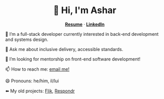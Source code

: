 <p align="center">
  <h1 align="center">👋 Hi, I'm Ashar</h1>
  <p align="center">
    <a href="https://github.com/asharahmed/asharahmed/blob/main/My_Resume-14.pdf"><strong>Resume</strong></a> &middot; 
    <a href="https://www.linkedin.com/in/asharsahmed/"><strong>LinkedIn</strong></a>
  </p>
</p>

🔭  I’m a full-stack developer currently interested in back-end development and systems design.

💬 Ask me about inclusive delivery, accessible standards.

🤔 I’m looking for mentorship on front-end software development!

📫 How to reach me: [email me!](mailto:ashar@aahmed.ca)

😄 Pronouns: he/him, il/lui

⬅️ My old projects: [Flik](https://flik.im/), [Respondr](https://devpost.com/software/respondr)
<!--
**asharahmed/asharahmed** is a ✨ _special_ ✨ repository because its `README.md` (this file) appears on your GitHub profile.

Here are some ideas to get you started:

- 
-
- 👯 I’m looking to collaborate on ...
- 
- 
-
- 
- ⚡ Fun fact: ...
-->
